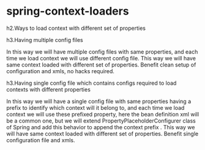 spring-context-loaders
======================

h2.Ways to load context with different set of properties

h3.Having multiple config files

In this way we will have multiple config files with same properties, and each time we load context we will use different config file. This way we will have same context loaded with different set of properties. Benefit clean setup of configuration and xmls, no hacks required.

h3.Having single config file which contains configs required to load contexts with different properties

In this way we will have a single config file with same properties having a prefix to identify which context will it belong to, and each time we load context we will use these prefixed property, here the bean definition xml will be a common one, but we will extend PropertyPlaceholderConfigurer class of Spring and add this behavior to append the context prefix .  This way we will have same context loaded with different set of properties. Benefit single configuration file and xmls.
